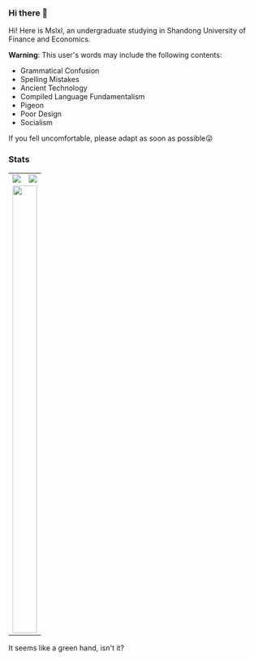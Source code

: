 ### Hi there 👋

Hi! Here is Mslxl, an undergraduate studying in Shandong University of Finance and Economics.

**Warning**: This user's words may include the following contents:
- Grammatical Confusion
- Spelling Mistakes
- Ancient Technology
- Compiled Language Fundamentalism
- Pigeon
- Poor Design
- Socialism

If you fell uncomfortable, please adapt as soon as possible😜


### Stats

<table>
  <tr>
    <td>
      <img src="https://github-readme-stats-git-masterrstaa-rickstaa.vercel.app/api?username=mslxl&count_private=true&show_icons=true&include_orgs=true&theme=transparent" />
    </td>
    <td>
      <img src="https://api.githubtrends.io/user/svg/mslxl/repos?time_range=three_months&theme=classic"/>
    </td>
  </tr>
  <tr>
  <td colspan="2">
      <img style="width: 100%; height: 22vh" src="https://readme.app.surmon.me/api/render?template_id=github-top-languages&props.username=mslxl" />
    </td>
  </tr>
</table>

It seems like a green hand, isn't it?


